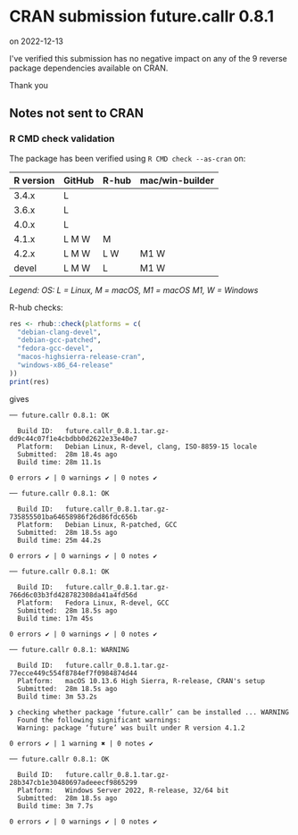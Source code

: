 # CRAN submission future.callr 0.8.1

on 2022-12-13

I've verified this submission has no negative impact on any of the 9 reverse package dependencies available on CRAN.

Thank you


## Notes not sent to CRAN

### R CMD check validation

The package has been verified using `R CMD check --as-cran` on:

| R version | GitHub | R-hub  | mac/win-builder |
| --------- | ------ | ------ | --------------- |
| 3.4.x     | L      |        |                 |
| 3.6.x     | L      |        |                 |
| 4.0.x     | L      |        |                 |
| 4.1.x     | L M W  |   M    |                 |
| 4.2.x     | L M W  | L   W  | M1 W            |
| devel     | L M W  | L      | M1 W            |

*Legend: OS: L = Linux, M = macOS, M1 = macOS M1, W = Windows*


R-hub checks:

```r
res <- rhub::check(platforms = c(
  "debian-clang-devel", 
  "debian-gcc-patched", 
  "fedora-gcc-devel",
  "macos-highsierra-release-cran",
  "windows-x86_64-release"
))
print(res)
```

gives

```
── future.callr 0.8.1: OK

  Build ID:   future.callr_0.8.1.tar.gz-dd9c44c07f1e4cbdbb0d2622e33e40e7
  Platform:   Debian Linux, R-devel, clang, ISO-8859-15 locale
  Submitted:  28m 18.4s ago
  Build time: 28m 11.1s

0 errors ✔ | 0 warnings ✔ | 0 notes ✔

── future.callr 0.8.1: OK

  Build ID:   future.callr_0.8.1.tar.gz-735855501ba64658986f26d86fdc656b
  Platform:   Debian Linux, R-patched, GCC
  Submitted:  28m 18.5s ago
  Build time: 25m 44.2s

0 errors ✔ | 0 warnings ✔ | 0 notes ✔

── future.callr 0.8.1: OK

  Build ID:   future.callr_0.8.1.tar.gz-766d6c03b3fd428782308da41a4fd56d
  Platform:   Fedora Linux, R-devel, GCC
  Submitted:  28m 18.5s ago
  Build time: 17m 45s

0 errors ✔ | 0 warnings ✔ | 0 notes ✔

── future.callr 0.8.1: WARNING

  Build ID:   future.callr_0.8.1.tar.gz-77ecce449c554f8784ef7f0984874d44
  Platform:   macOS 10.13.6 High Sierra, R-release, CRAN's setup
  Submitted:  28m 18.5s ago
  Build time: 3m 53.2s

❯ checking whether package ‘future.callr’ can be installed ... WARNING
  Found the following significant warnings:
  Warning: package ‘future’ was built under R version 4.1.2

0 errors ✔ | 1 warning ✖ | 0 notes ✔

── future.callr 0.8.1: OK

  Build ID:   future.callr_0.8.1.tar.gz-28b347cb1e30480697adeeecf9865299
  Platform:   Windows Server 2022, R-release, 32/64 bit
  Submitted:  28m 18.5s ago
  Build time: 3m 7.7s

0 errors ✔ | 0 warnings ✔ | 0 notes ✔
```
